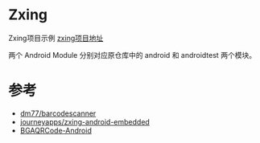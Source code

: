# Zxing
Zxing项目示例 [zxing项目地址](https://github.com/zxing/zxing)

两个 Android Module 分别对应原仓库中的 android 和 androidtest 两个模块。

# 参考
* [dm77/barcodescanner](https://github.com/dm77/barcodescanner)
* [journeyapps/zxing-android-embedded](https://github.com/journeyapps/zxing-android-embedded)
* [BGAQRCode-Android](https://github.com/bingoogolapple/BGAQRCode-Android)

